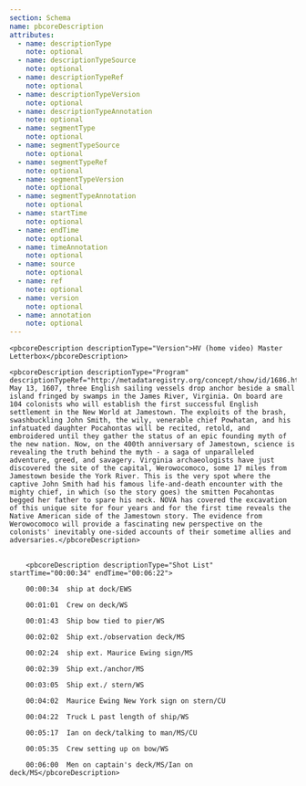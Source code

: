 ```yaml
---
section: Schema
name: pbcoreDescription
attributes:
  - name: descriptionType
    note: optional
  - name: descriptionTypeSource
    note: optional
  - name: descriptionTypeRef
    note: optional
  - name: descriptionTypeVersion
    note: optional
  - name: descriptionTypeAnnotation
    note: optional
  - name: segmentType
    note: optional
  - name: segmentTypeSource
    note: optional
  - name: segmentTypeRef
    note: optional
  - name: segmentTypeVersion
    note: optional
  - name: segmentTypeAnnotation
    note: optional
  - name: startTime
    note: optional
  - name: endTime
    note: optional
  - name: timeAnnotation
    note: optional
  - name: source
    note: optional
  - name: ref
    note: optional
  - name: version
    note: optional
  - name: annotation
    note: optional
---
```

~~~~
<pbcoreDescription descriptionType="Version">HV (home video) Master Letterbox</pbcoreDescription>
~~~~


~~~~
<pbcoreDescription descriptionType="Program" descriptionTypeRef="http://metadataregistry.org/concept/show/id/1686.html">On May 13, 1607, three English sailing vessels drop anchor beside a small island fringed by swamps in the James River, Virginia. On board are 104 colonists who will establish the first successful English settlement in the New World at Jamestown. The exploits of the brash, swashbuckling John Smith, the wily, venerable chief Powhatan, and his infatuated daughter Pocahontas will be recited, retold, and embroidered until they gather the status of an epic founding myth of the new nation. Now, on the 400th anniversary of Jamestown, science is revealing the truth behind the myth - a saga of unparalleled adventure, greed, and savagery. Virginia archaeologists have just discovered the site of the capital, Werowocomoco, some 17 miles from Jamestown beside the York River. This is the very spot where the captive John Smith had his famous life-and-death encounter with the mighty chief, in which (so the story goes) the smitten Pocahontas begged her father to spare his neck. NOVA has covered the excavation of this unique site for four years and for the first time reveals the Native American side of the Jamestown story. The evidence from Werowocomoco will provide a fascinating new perspective on the colonists' inevitably one-sided accounts of their sometime allies and adversaries.</pbcoreDescription>
~~~~


<pre>
  <code>
    &lt;pbcoreDescription descriptionType=&quot;Shot List&quot; startTime=&quot;00:00:34&quot; endTime=&quot;00:06:22&quot;&gt;<br>
    00:00:34  ship at dock/EWS<br>
    00:01:01  Crew on deck/WS<br>
    00:01:43  Ship bow tied to pier/WS<br>
    00:02:02  Ship ext./observation deck/MS<br>
    00:02:24  ship ext. Maurice Ewing sign/MS<br>
    00:02:39  Ship ext./anchor/MS<br>
    00:03:05  Ship ext./ stern/WS<br>
    00:04:02  Maurice Ewing New York sign on stern/CU<br>
    00:04:22  Truck L past length of ship/WS<br>
    00:05:17  Ian on deck/talking to man/MS/CU<br>
    00:05:35  Crew setting up on bow/WS<br>
    00:06:00  Men on captain's deck/MS/Ian on deck/MS&lt;/pbcoreDescription&gt;<br>
  </code>
</pre>
